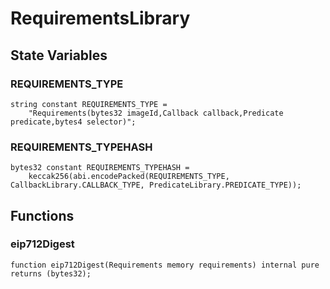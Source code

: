 # RequirementsLibrary

## State Variables

### REQUIREMENTS_TYPE

```solidity
string constant REQUIREMENTS_TYPE =
    "Requirements(bytes32 imageId,Callback callback,Predicate predicate,bytes4 selector)";
```

### REQUIREMENTS_TYPEHASH

```solidity
bytes32 constant REQUIREMENTS_TYPEHASH =
    keccak256(abi.encodePacked(REQUIREMENTS_TYPE, CallbackLibrary.CALLBACK_TYPE, PredicateLibrary.PREDICATE_TYPE));
```

## Functions

### eip712Digest

```solidity
function eip712Digest(Requirements memory requirements) internal pure returns (bytes32);
```
